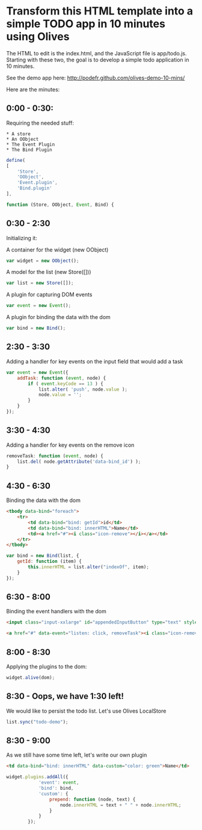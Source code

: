 Transform this HTML template into a simple TODO app in 10 minutes using Olives
==============================================================================

The HTML to edit is the index.html, and the JavaScript file is app/todo.js.
Starting with these two, the goal is to develop a simple todo application in 10 minutes.

See the demo app here: http://podefr.github.com/olives-demo-10-mins/

Here are the minutes:

0:00 - 0:30:
------------

Requiring the needed stuff:

	* A store
	* An OObject
	* The Event Plugin
	* The Bind Plugin

```js
define(
[
	'Store',
	'OObject',
	'Event.plugin',
	'Bind.plugin'
],

function (Store, OObject, Event, Bind) {
```


0:30 - 2:30
-----------

Initializing it:

A container for the widget (new OObject)

```js
var widget = new OObject();
```

A model for the list (new Store([]))

```js
var list = new Store([]);
```

A plugin for capturing DOM events

```js
var event = new Event();
```

A plugin for binding the data with the dom

```js
var bind = new Bind();
```

2:30 - 3:30
-----------

Adding a handler for key events on the input field that would add a task

```js
var event = new Event({
	addTask: function (event, node) {
		if ( event.keyCode == 13 ) {
			list.alter( 'push', node.value );
			node.value = '';
		}
	}
});
```

3:30 - 4:30
-----------

Adding a handler for key events on the remove icon

```js
removeTask: function (event, node) {
	list.del( node.getAttribute('data-bind_id') );
}
```

4:30 - 6:30
------------

Binding the data with the dom

```html
<tbody data-bind="foreach">
	<tr>
		<td data-bind="bind: getId">id</td>
		<td data-bind="bind: innerHTML">Name</td>
		<td><a href="#"><i class="icon-remove"></i></a></td>
	</tr>
</tbody>
```

```js
var bind = new Bind(list, {
	getId: function (item) {
		this.innerHTML = list.alter("indexOf", item);
	}
});
```

6:30 - 8:00
-----------

Binding the event handlers with the dom

```html
<input class="input-xxlarge" id="appendedInputButton" type="text" style="height: 30px" placeholder="What's to be done?" data-event="listen: keydown, addTask">
```

```html
<a href="#" data-event="listen: click, removeTask"><i class="icon-remove"></i></a>
```

8:00 - 8:30
-----------

Applying the plugins to the dom:

```js
widget.alive(dom);
```

8:30 - Oops, we have 1:30 left!
--------------------------------

We would like to persist the todo list. Let's use Olives LocalStore

```js
list.sync("todo-demo");
```

8:30 - 9:00
------------

As we still have some time left, let's write our own plugin

```html
<td data-bind="bind: innerHTML" data-custom="color: green">Name</td>
```

```js
widget.plugins.addAll({
	 		'event': event,
	 		'bind': bind,
	 		'custom': {
	 			prepend: function (node, text) {
	 				node.innerHTML = text + " " + node.innerHTML;
	 			}
	 		}
	 	});
```






